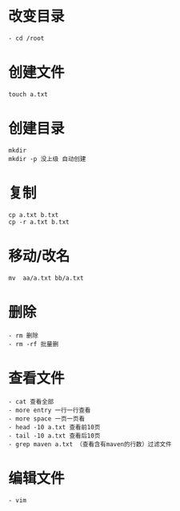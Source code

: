# 改变目录
    - cd /root

# 创建文件
    touch a.txt

# 创建目录
    mkdir
    mkdir -p 没上级 自动创建

# 复制
    cp a.txt b.txt
    cp -r a.txt b.txt

# 移动/改名
    mv  aa/a.txt bb/a.txt
    
# 删除
    - rm 删除
    - rm -rf 批量删

# 查看文件
    - cat 查看全部
    - more entry 一行一行查看
    - more space 一页一页看
    - head -10 a.txt 查看前10页
    - tail -10 a.txt 查看后10页
    - grep maven a.txt （查看含有maven的行数）过滤文件  
# 编辑文件
    - vim
